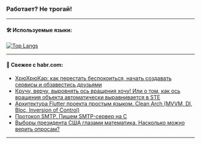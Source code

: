 ### Работает? Не трогай!

---
<!--
#### 🛠️ Technical stack:

![Java](https://img.shields.io/badge/Java-informational?logo=Oracle&style=flat&logoColor=white&color=FF4500)
![Kotlin](https://img.shields.io/badge/Kotlin-informational?logo=Kotlin&style=flat&logoColor=white&color=774D97)
![TS](https://img.shields.io/badge/TypeScript-informational?logo=typeScript&style=flat&logoColor=black&color=017acc)
![Python](https://img.shields.io/badge/Python-informational?logo=Python&style=flat&logoColor=black&color=ffdd54) <br>
![Spring](https://img.shields.io/badge/Spring-informational?logo=Spring&style=flat&logoColor=white&color=6DB33F) 
![SpringBoot](https://img.shields.io/badge/SpringBoot-informational?logo=SpringBoot&style=flat&logoColor=white&color=6DB33F)
![Nest](https://img.shields.io/badge/NestJS-informational?logo=NestJS&style=flat&logoColor=white&color=E0234E) 
![NodeJS](https://img.shields.io/badge/NodeJS-informational?logo=node.js&style=flat&logoColor=white&color=70A760)<br>
![PostgreSQL](https://img.shields.io/badge/PostgreSQL-informational?logo=PostgreSQL&style=flat&logoColor=white&color=DAA520)
![MongoDB](https://img.shields.io/badge/MongoDB-informational?logo=MongoDB&style=flat&logoColor=white&color=870000)
![Apache](https://img.shields.io/badge/Apache-informational?logo=apache&style=flat&logoColor=white&color=f74e28)

___ 
-->

#### 🛠️ Используемые языки:

[![Top Langs](https://github-readme-stats-u2qms2cxw-advtsettinggmailcoms-projects.vercel.app/api/top-langs/?username=zloylis&langs_count=10&hide_title=true&title_color=e6edf3&size_weight=0.5&count_weight=0.5&layout=compact&hide_progress=true&hide_border=true&theme=dracula)](https://github.com/zloylis)

<!---


####  :octocat:&nbsp;&nbsp; Статистика:

![GitHub stats](https://github-readme-stats-u2qms2cxw-advtsettinggmailcoms-projects.vercel.app/api?username=zloylis&show_icons=true&hide_border=true&theme=dracula&title_color=e6edf3&include_all_commits=true&count_private=true&hide_rank=false&hide_title=true&rank_icon=github)
-->
---

#### 💬 Свежее с habr.com:

<!-- BLOG-POST-LIST:START -->
- [ХрюХрюКар: как перестать беспокоиться, начать создавать сервисы и обзавестись друзьями](https://habr.com/ru/companies/timeweb/articles/832966/?utm_source=habrahabr&utm_medium=rss&utm_campaign=832966)
- [Кручу, верчу, выровнять ось вращения хочу! Или о том, как ось вращения объекта автоматически выравнивается в STE](https://habr.com/ru/companies/smartengines/articles/827332/?utm_source=habrahabr&utm_medium=rss&utm_campaign=827332)
- [Архитектура Flutter проекта простым языком. Clean Arch &lpar;MVVM, DI, Bloc, Inversion of Control&rpar;](https://habr.com/ru/articles/833760/?utm_source=habrahabr&utm_medium=rss&utm_campaign=833760)
- [Протокол SMTP. Пишем SMTP-сервер на C](https://habr.com/ru/articles/833672/?utm_source=habrahabr&utm_medium=rss&utm_campaign=833672)
- [Выборы президента США глазами математика. Насколько можно верить опросам?](https://habr.com/ru/articles/833724/?utm_source=habrahabr&utm_medium=rss&utm_campaign=833724)
<!-- BLOG-POST-LIST:END -->

---
